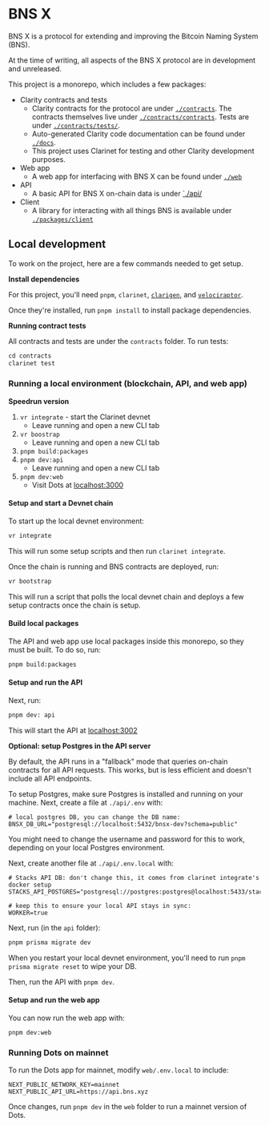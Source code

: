 # BNS X

BNS X is a protocol for extending and improving the Bitcoin Naming System (BNS).

At the time of writing, all aspects of the BNS X protocol are in development and unreleased.

This project is a monorepo, which includes a few packages:

- Clarity contracts and tests
  - Clarity contracts for the protocol are under [`./contracts`](./contracts/). The contracts themselves live under [`./contracts/contracts`](./contracts/contracts/). Tests are under [`./contracts/tests/`](./contracts/tests/).
  - Auto-generated Clarity code documentation can be found under [`./docs`](./docs/).
  - This project uses Clarinet for testing and other Clarity development purposes.
- Web app
  - A web app for interfacing with BNS X can be found under [`./web`](./web/)
- API
  - A basic API for BNS X on-chain data is under [`./api/](./api/)
- Client
  - A library for interacting with all things BNS is available under [`./packages/client`](./packages/client/)

## Local development

To work on the project, here are a few commands needed to get setup.

**Install dependencies**

For this project, you'll need `pnpm`, `clarinet`, [`clarigen`](https://clarigen.dev), and [`velociraptor`](https://velociraptor.run).

Once they're installed, run `pnpm install` to install package dependencies.

**Running contract tests**

All contracts and tests are under the `contracts` folder. To run tests:

```ts
cd contracts
clarinet test
```

### Running a local environment (blockchain, API, and web app)

**Speedrun version**

1. `vr integrate` - start the Clarinet devnet
   - Leave running and open a new CLI tab
1. `vr boostrap`
   - Leave running and open a new CLI tab
1. `pnpm build:packages`
1. `pnpm dev:api`
   - Leave running and open a new CLI tab
1. `pnpm dev:web`
   - Visit Dots at [localhost:3000](http://localhost:3000)

#### Setup and start a Devnet chain

To start up the local devnet environment:

```bash
vr integrate
```

This will run some setup scripts and then run `clarinet integrate`.

Once the chain is running and BNS contracts are deployed, run:

```bash
vr bootstrap
```

This will run a script that polls the local devnet chain and deploys a few setup contracts once the chain is setup.

#### Build local packages

The API and web app use local packages inside this monorepo, so they must be built. To do so, run:

```bash
pnpm build:packages
```

#### Setup and run the API

Next, run:

```bash
pnpm dev: api
```

This will start the API at [localhost:3002](http://localhost:3002)

**Optional: setup Postgres in the API server**

By default, the API runs in a "fallback" mode that queries on-chain contracts for all API requests. This works, but is less efficient and doesn't include all API endpoints.

To setup Postgres, make sure Postgres is installed and running on your machine. Next, create a file at `./api/.env` with:

```
# local postgres DB, you can change the DB name:
BNSX_DB_URL="postgresql://localhost:5432/bnsx-dev?schema=public"
```

You might need to change the username and password for this to work, depending on your local Postgres environment.

Next, create another file at `./api/.env.local` with:

```
# Stacks API DB: don't change this, it comes from clarinet integrate's docker setup
STACKS_API_POSTGRES="postgresql://postgres:postgres@localhost:5433/stacks_api"

# keep this to ensure your local API stays in sync:
WORKER=true
```

Next, run (in the `api` folder):

```bash
pnpm prisma migrate dev
```

When you restart your local devnet environment, you'll need to run `pnpm prisma migrate reset` to wipe your DB.

Then, run the API with `pnpm dev`.

#### Setup and run the web app

You can now run the web app with:

```
pnpm dev:web
```

### Running Dots on mainnet

To run the Dots app for mainnet, modify `web/.env.local` to include:

```
NEXT_PUBLIC_NETWORK_KEY=mainnet
NEXT_PUBLIC_API_URL=https://api.bns.xyz
```

Once changes, run `pnpm dev` in the `web` folder to run a mainnet version of Dots.

